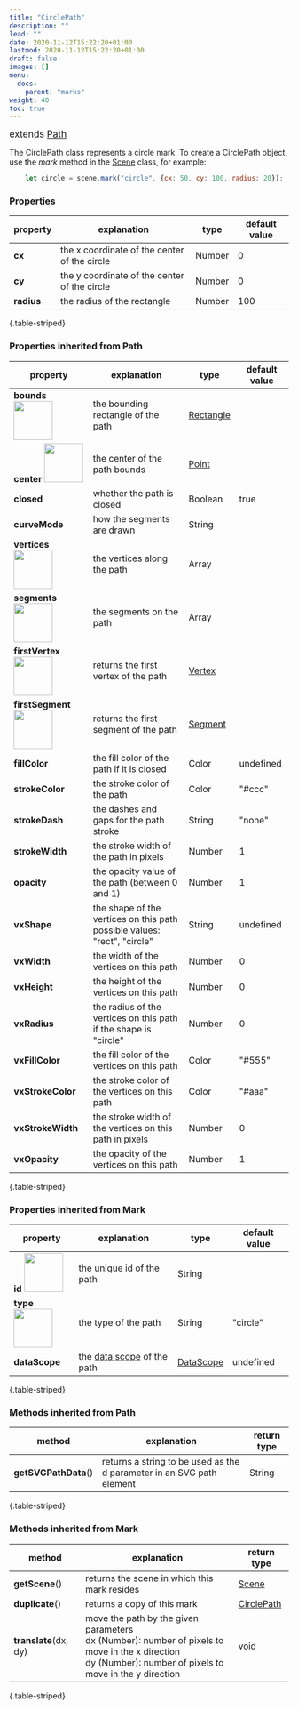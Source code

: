 ```yaml
---
title: "CirclePath"
description: ""
lead: ""
date: 2020-11-12T15:22:20+01:00
lastmod: 2020-11-12T15:22:20+01:00
draft: false
images: []
menu: 
  docs:
    parent: "marks"
weight: 40
toc: true
---
```


<span style="font-size:1.2em">extends [Path](../path/)</span><br>

The CirclePath class represents a circle mark. To create a CirclePath object, use the _mark_ method in the [Scene](../../group/scene) class, for example:

```js
    let circle = scene.mark("circle", {cx: 50, cy: 100, radius: 20});
```

### Properties
| property |  explanation   | type | default value |
| --- | --- | --- | --- |
|**cx** | the x coordinate of the center of the circle | Number | 0 | 
|**cy** | the y coordinate of the center of the circle | Number | 0 | 
|**radius** | the radius of the rectangle | Number | 100 | 
{.table-striped}


### Properties inherited from Path
| property |  explanation  | type | default value |
| --- | --- | --- | --- |
|**bounds** <img width="70px" src="../../readonly.png">| the bounding rectangle of the path | [Rectangle](../../basic/rectangle/) | |
|**center** <img width="70px" src="../../readonly.png">| the center of the path bounds | [Point](../../basic/point/) | |
|**closed**| whether the path is closed  | Boolean | true |
|**curveMode**| how the segments are drawn  | String | |
|**vertices** <img width="70px" src="../../readonly.png">| the vertices along the path | Array |  | 
|**segments** <img width="70px" src="../../readonly.png"> | the segments on the path | Array | | 
|**firstVertex** <img width="70px" src="../../readonly.png">| returns the first vertex of the path | [Vertex](../../basic/vertex/) |
|**firstSegment** <img width="70px" src="../../readonly.png"> | returns the first segment of the path | [Segment](../../basic/segment/) |
|**fillColor**| the fill color of the path if it is closed | Color | undefined | 
|**strokeColor** | the stroke color of the path | Color | "#ccc" |
|**strokeDash** | the dashes and gaps for the path stroke | String | "none" | 
|**strokeWidth** | the stroke width of the path in pixels | Number | 1| 
|**opacity** | the opacity value of the path (between 0 and 1) | Number | 1 |
|**vxShape**| the shape of the vertices on this path<br>possible values: "rect", "circle" | String | undefined | 
|**vxWidth**| the width of the vertices on this path | Number | 0 | 
|**vxHeight**| the height of the vertices on this path | Number | 0 |
|**vxRadius**| the radius of the vertices on this path if the shape is "circle" | Number | 0 |  
|**vxFillColor**| the fill color of the vertices on this path | Color | "#555" | 
|**vxStrokeColor** | the stroke color of the vertices on this path | Color | "#aaa" | 
|**vxStrokeWidth** | the stroke width of the vertices on this path in pixels | Number | 0 | 
|**vxOpacity** | the opacity of the vertices on this path | Number | 1 | 
{.table-striped}

### Properties inherited from Mark
| property |  explanation   | type | default value |
| --- | --- | --- | --- |
|**id** <img width="70px" src="../../readonly.png">| the unique id of the path | String |  | 
|**type** <img width="70px" src="../../readonly.png"> | the type of the path | String | "circle" | 
|**dataScope**| the [data scope](../../data/datascope/) of the path | [DataScope](../../data/datascope/) | undefined |
{.table-striped}

<!-- ### Methods
| method |  explanation   | return type |
| --- | --- | --- |
| **resize**(wd, ht) | change the width and height of the rectangle | void |
{.table-striped} -->

### Methods inherited from Path
| method |  explanation   | return type |
| ---- | --- | --- |
| **getSVGPathData**() | returns a string to be used as the d parameter in an SVG path element | String |
{.table-striped}

### Methods inherited from Mark
| method |  explanation   | return type |
| --- | --- | --- |
| **getScene**() | returns the scene in which this mark resides | [Scene](../../group/scene) |
| **duplicate**() | returns a copy of this mark | [CirclePath](../circlepath/) | 
| **translate**(dx, dy) | move the path by the given parameters<br>dx (Number): number of pixels to move in the x direction<br> dy (Number): number of pixels to move in the y direction | void |
{.table-striped}

